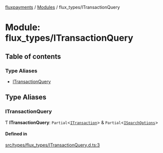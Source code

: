 [fluxpayments](../README.md) / [Modules](../modules.md) / flux\_types/ITransactionQuery

# Module: flux\_types/ITransactionQuery

## Table of contents

### Type Aliases

- [ITransactionQuery](flux_types_ITransactionQuery.md#itransactionquery)

## Type Aliases

### ITransactionQuery

Ƭ **ITransactionQuery**: `Partial`\<[`ITransaction`](../interfaces/flux_types_ITransaction.ITransaction.md)\> & `Partial`\<[`ISearchOptions`](../interfaces/flux_types_ISearchOptions.ISearchOptions.md)\>

#### Defined in

[src/types/flux_types/ITransactionQuery.d.ts:3](https://github.com/fluxpayments1/fluxpayments_api_ts/blob/04e1ffcb5aff57642b62dd938b8f3f584c8b091f/src/types/flux_types/ITransactionQuery.d.ts#L3)
